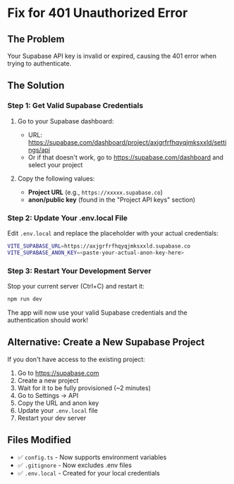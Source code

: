 # Fix for 401 Unauthorized Error

## The Problem
Your Supabase API key is invalid or expired, causing the 401 error when trying to authenticate.

## The Solution

### Step 1: Get Valid Supabase Credentials

1. Go to your Supabase dashboard:
   - URL: https://supabase.com/dashboard/project/axjgrfrfhqyqjmksxxld/settings/api
   - Or if that doesn't work, go to https://supabase.com/dashboard and select your project

2. Copy the following values:
   - **Project URL** (e.g., `https://xxxxx.supabase.co`)
   - **anon/public key** (found in the "Project API keys" section)

### Step 2: Update Your .env.local File

Edit `.env.local` and replace the placeholder with your actual credentials:

```bash
VITE_SUPABASE_URL=https://axjgrfrfhqyqjmksxxld.supabase.co
VITE_SUPABASE_ANON_KEY=<paste-your-actual-anon-key-here>
```

### Step 3: Restart Your Development Server

Stop your current server (Ctrl+C) and restart it:

```bash
npm run dev
```

The app will now use your valid Supabase credentials and the authentication should work!

## Alternative: Create a New Supabase Project

If you don't have access to the existing project:

1. Go to https://supabase.com
2. Create a new project
3. Wait for it to be fully provisioned (~2 minutes)
4. Go to Settings → API
5. Copy the URL and anon key
6. Update your `.env.local` file
7. Restart your dev server

## Files Modified

- ✅ `config.ts` - Now supports environment variables
- ✅ `.gitignore` - Now excludes .env files
- ✅ `.env.local` - Created for your local credentials
